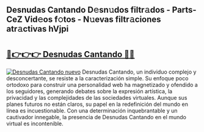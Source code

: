 ## Desnudas Cantando D𝚎sn𝚞dos filtr𝚊dos - Parts-CeZ Vid𝚎os f𝚘tos - N𝚞evas filtr𝚊ciones atr𝚊ctivas hVjpi

# <h2><a href="http://mb8kcz.tromn.icu/?c=Desnudas+Cantando">🔗👉👉👉 Desnudas Cantando 🔗🔗</a></h2>

[![Desnudas Cantando nuevo](https://i.imgur.com/pEAQMta.gif)](http://mb8kcz.tromn.icu/?c=Desnudas+Cantando)
Desnudas Cantando, un individuo complejo y desconcertante, se resiste a la caracterización simple. Su enfoque poco ortodoxo para construir una personalidad web ha magnetizado y ofendido a los seguidores, generando debates sobre la expresión artística, la privacidad y las complejidades de las sociedades virtuales. Aunque sus planes futuros no están claros, su papel en la redefinición del mundo en línea es incuestionable. Con una determinación inquebrantable y un cautivador innegable, la presencia de Desnudas Cantando en el mundo virtual es incontenible.
